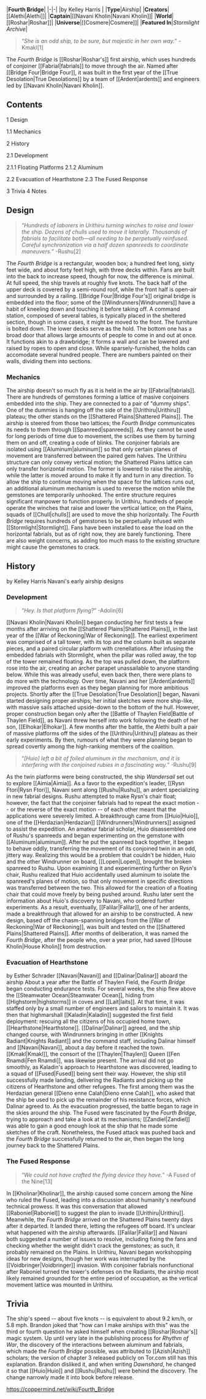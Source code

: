 |**Fourth Bridge**|
|-|-|
|by  Kelley Harris |
|**Type**|Airship|
|**Creators**|[[Alethi\|Alethi]]|
|**Captain**|[[Navani Kholin\|Navani Kholin]]|
|**World**|[[Roshar\|Roshar]]|
|**Universe**|[[Cosmere\|Cosmere]]|
|**Featured In**|*Stormlight Archive*|

>“*She is an odd ship, to be sure, but majestic in her own way.*”
\-Kmakl[1]


The *Fourth Bridge* is [[Roshar\|Roshar's]] first airship, which uses hundreds of conjoiner [[Fabrial\|fabrials]] to move through the air. Named after [[Bridge Four\|Bridge Four]], it was built in the first year of the [[True Desolation\|True Desolations]] by a team of [[Ardent\|ardents]] and engineers led by [[Navani Kholin\|Navani Kholin]].

## Contents

1 Design

1.1 Mechanics


2 History

2.1 Development

2.1.1 Floating Platforms
2.1.2 Aluminum


2.2 Evacuation of Hearthstone
2.3 The Fused Response


3 Trivia
4 Notes


## Design
>“*Hundreds of laborers in Urithiru turning winches to raise and lower the ship. Dozens of chulls used to move it laterally. Thousands of fabrials to facilitate both—all needing to be perpetually reinfused. Careful synchronization via a half dozen spanreeds to coordinate maneuvers.*”
\-Rushu[2]


The *Fourth Bridge* is a rectangular, wooden box; a hundred feet long, sixty feet wide, and about forty feet high, with three decks within. Fans are built into the back to increase speed, though for now, the difference is minimal. At full speed, the ship travels at roughly five knots.
The back half of the upper deck is covered by a semi-round roof, while the front half is open-air and surrounded by a railing. [[Bridge Four\|Bridge Four's]] original bridge is embedded into the floor; some of the [[Windrunners\|Windrunners]] have a habit of kneeling down and touching it before taking off. A command station, composed of several tables, is typically placed in the sheltered section, though in some cases, it might be moved to the front. The furniture is bolted down.
The lower decks serve as the hold. The bottom one has a broad door that allows large amounts of people to come in and out at once. It functions akin to a drawbridge; it forms a wall and can be lowered and raised by ropes to open and close. While sparsely-furnished, the holds can accomodate several hundred people. There are numbers painted on their walls, dividing them into sections.

### Mechanics
The airship doesn't so much fly as it is held in the air by [[Fabrial\|fabrials]]. There are hundreds of gemstones forming a lattice of masive conjoiners embedded into the ship. They are connected to a pair of "dummy ships". One of the dummies is hanging off the side of the [[Urithiru\|Urithiru]] plateau; the other stands on the [[Shattered Plains\|Shattered Plains]]. The airship is steered from those two lattices; the *Fourth Bridge* communicates its needs to them through [[Spanreed\|spanreeds]]. As they cannot be used for long periods of time due to movement, the scribes use them by turning them on and off, creating a code of blinks.
The conjoiner fabrials are isolated using [[Aluminum\|aluminum]] so that only certain planes of movement are transferred between the paired gem halves. The Urithiru structure can only convey vertical motion; the Shattered Plains lattice can only transfer horizontal motion. The former is lowered to raise the airship, while the latter is moved around to make it fly and turn in any direction. To allow the ship to continue moving when the space for the lattices runs out, an additional aluminum mechanism is used to reverse the motion while the gemstones are temporarily unhooked.
The entire structure requires significant manpower to function properly. In Urithiru, hundreds of people operate the winches that raise and lower the vertical lattice; on the Plains, squads of [[Chull\|chulls]] are used to move the ship horizontally. The *Fourth Bridge* requires hundreds of gemstones to be perpetually infused with [[Stormlight\|Stormlight]]. Fans have been installed to ease the load on the horizontal fabrials, but as of right now, they are barely functioning. There are also weight concerns, as adding too much mass to the existing structure might cause the gemstones to crack.

## History
 by  Kelley Harris  Navani's early airship designs
### Development

>“*Hey. Is that platform flying?*”
\-Adolin[6]


[[Navani Kholin\|Navani Kholin]] began conducting her first tests a few months after arriving on the [[Shattered Plains\|Shattered Plains]], in the last year of the [[War of Reckoning\|War of Reckoning]]. The earliest experiment was comprised of a tall tower, with its top and the column built as separate pieces, and a paired circular platform with crenellations. After infusing the embedded fabrials with Stormlight, when the pillar was rolled away, the top of the tower remained floating. As the top was pulled down, the platform rose into the air, creating an archer parapet unassailable to anyone standing below. While this was already useful, even back then, there were plans to do more with the technology.
Over time, Navani and her [[Ardent\|ardents]] improved the platforms even as they began planning for more ambitious projects. Shortly after the [[True Desolation\|True Desolation]] began, Navani started designing proper airships; her initial sketches were more ship-like, with massive sails attached upside-down to the bottom of the hull. However, proper construction began only after the [[Battle of Thaylen Field\|Battle of Thaylen Field]], as Navani threw herself into work following the death of her son, [[Elhokar\|Elhokar]]. A few months after the battle, the Alethi built a pair of massive platforms off the sides of the [[Urithiru\|Urithiru]] plateau as their early experiments. By then, rumours of what they were planning began to spread covertly among the high-ranking members of the coalition.


>“*[Huio] left a bit of foiled aluminum in the mechanism, and it is interfering with the conjoined rubies in a fascinating way.*”
\-Rushu[9]


As the twin platforms were being constructed, the ship *Wandersail* set out to explore [[Aimia\|Aimia]]. As a favor to the expedition's leader, [[Rysn Ftori\|Rysn Ftori]], Navani sent along [[Rushu\|Rushu]], an ardent specializing in new fabrial designs. Rushu attempted to make Rysn's chair float; however, the fact that the conjoiner fabrials had to repeat the exact motion -- or the reverse of the exact motion -- of each other meant that the applications were severely limited.
A breakthrough came from [[Huio\|Huio]], one of the [[Herdazian\|Herdazian]] [[Windrunners\|Windrunners]] assigned to assist the expedition. An amateur fabrial scholar, Huio disassembled one of Rushu's spanreeds and began experimenting on the gemstone with [[Aluminum\|aluminum]]. After he put the spanreed back together, it began to behave oddly, transferring the movement of its conjoined twin in an odd, jittery way. Realizing this would be a problem that couldn't be hidden, Huio and the other Windrunner on board, [[Lopen\|Lopen]], brought the broken spanreed to Rushu. Upon examining it and experimenting further on Rysn's chair, Rushu realized that Huio accidentally used aluminum to isolate the spanreed's planes of motion, so that only movement in specific directions was transferred between the two. This allowed for the creation of a floating chair that could move freely by being pushed around.
Rushu later sent the information about Huio's discovery to Navani, who ordered further experiments. As a result, eventually, [[Falilar\|Falilar]], one of her ardents, made a breakthrough that allowed for an airship to be constructed. A new design, based off the chasm-spanning bridges from the [[War of Reckoning\|War of Reckoning]], was built and tested on the [[Shattered Plains\|Shattered Plains]]. After months of deliberation, it was named the *Fourth Bridge*, after the people who, over a year prior, had saved [[House Kholin\|House Kholin]] from destruction.

### Evacuation of Hearthstone
 by  Esther Schrader  [[Navani\|Navani]] and [[Dalinar\|Dalinar]] aboard the airship
About a year after the Battle of Thaylen Field, the *Fourth Bridge* began conducting endurance tests. For several weeks, the ship flew above the [[Steamwater Ocean\|Steamwater Ocean]], hiding from [[Highstorm\|highstorms]] in coves and [[Lait\|laits]]. At that time, it was staffed only by a small number of engineers and sailors to maintain it. It was then that highmarshall [[Kaladin\|Kaladin]] suggested the first field deployment: rescuing all the citizens of his occupied home town, [[Hearthstone\|Hearthstone]]. [[Dalinar\|Dalinar]] agreed, and the ship changed course, with Windrunners bringing in other [[Knights Radiant\|Knights Radiant]] and the command staff, including Dalinar himself and [[Navani\|Navani]], about a day before it reached the town. [[Kmakl\|Kmakl]], the consort of the [[Thaylen\|Thaylen]] Queen [[Fen Rnamdi\|Fen Rnamdi]], was likewise present.
The arrival did not go smoothly, as Kaladin's approach to Hearthstone was discovered, leading to a squad of [[Fused\|Fused]] being sent their way. However, the ship still successfully made landing, delivering the Radiants and picking up the citizens of Hearthstone and other refugees. The first among them was the Herdazian general [[Dieno enne Calah\|Dieno enne Calah]], who asked that the ship be used to pick up the remainder of his resistance forces, which Dalinar agreed to.
As the evacuation progressed, the battle began to rage in the skies around the ship. The Fused were fascinated by the *Fourth Bridge*, trying to approach and take a look at its mechanisms; [[Zandiel\|Zandiel]] was able to gain a good enough look at the ship that he made some sketches of the craft. Nonetheless, the Fused attack was pushed back and the *Fourth Bridge* successfully returned to the air, then began the long journey back to the Shattered Plains.

### The Fused Response
>“*We could not have crafted the flying device they have.*”
\-A Fused of the Nine[13]


In [[Kholinar\|Kholinar]], the airship caused some concern among the Nine who ruled the Fused, leading into a discussion about humanity's newfound technical prowess. It was this conversation that allowed [[Raboniel\|Raboniel]] to suggest the plan to invade [[Urithiru\|Urithiru]]. Meanwhile, the *Fourth Bridge* arrived on the Shattered Plains twenty days after it departed. It landed there, letting the refugees off board.
It's unclear what happened with the airship afterwards. [[Falilar\|Falilar]] and Navani both suggested a number of issues to resolve, including fixing the fans and checking whether the weight didn't crack the gemstones; as such, it probably remained on the Plains. In Urithiru, Navani began workshopping ideas for new designs, though her work was interrupted by the [[Voidbringer\|Voidbringer]] invasion. With conjoiner fabrials nonfunctional after Raboniel turned the tower's defenses on the Radiants, the airship most likely remained grounded for the entire period of occupation, as the vertical movement lattice was mounted in Urithiru.

## Trivia
The ship's speed -- about five knots -- is equivalent to about 9.2 km/h, or 5.8 mph.
Brandon joked that "how can I make airships with this" was the third or fourth question he asked himself when creating [[Roshar\|Roshar's]] magic system.
Up until very late in the publishing process for *Rhythm of War*, the discovery of the interactions between aluminum and fabrials, which made the *Fourth Bridge* possible, was attributed to [[Azish\|Azish]] scholars; the version of chapter 3 released publicly on Tor.com still has this explanation. Brandon disliked it, and when writing *Dawnshard*, he changed it so that [[Huio\|Huio]] and [[Rushu\|Rushu]] were behind the discovery. The change narrowly made it into book before release.


https://coppermind.net/wiki/Fourth_Bridge